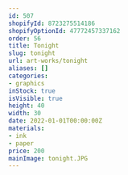 ```yaml
---
id: 507
shopifyId: 8723275514186
shopifyOptionId: 47772457337162
order: 56
title: Tonight
slug: tonight
url: art-works/tonight
aliases: []
categories:
- graphics
inStock: true
isVisible: true
height: 40
width: 30
date: 2022-01-01T00:00:00Z
materials:
- ink
- paper
price: 200
mainImage: tonight.JPG
---
```

